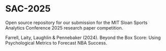 # SAC-2025
Open source repository for our submission for the MIT Sloan Sports Analytics Conference 2025 research paper competition.

Farrell, Laity, Laughlin & Pennebaker (2024). Beyond the Box Score: Using Psychological Metrics to Forecast NBA Success.

